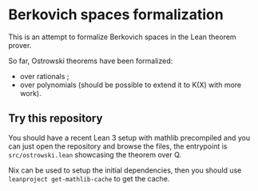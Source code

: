 # Berkovich spaces formalization

This is an attempt to formalize Berkovich spaces in the Lean theorem prover.

So far, Ostrowski theorems have been formalized:

- over rationals ;
- over polynomials (should be possible to extend it to K(X) with more work).

## Try this repository

You should have a recent Lean 3 setup with mathlib precompiled and you can just open the repository and browse the files, the entrypoint is `src/ostrowski.lean` showcasing the theorem over Q.

Nix can be used to setup the initial dependencies, then you should use `leanproject get-mathlib-cache` to get the cache.
